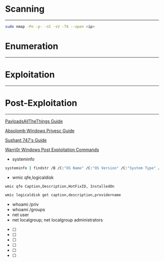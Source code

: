 <!-- ---
layout: default
title: Devel
parent: Hack The Box - Windows
nav_order: 1
--- -->

# Scanning

---

```bash
sudo nmap -Pn -p- -sC -sV -T4 --open <ip>
```

# Enumeration

---

# Exploitation

---

# Post-Exploitation

---

[PayloadsAllTheThings Guide](https://github.com/swisskyrepo/PayloadsAllTheThings/blob/master/Methodology%20and%20Resources/Windows%20-%20Privilege%20Escalation.md)

[Absolomb Windows Privesc Guide](https://www.absolomb.com/2018-01-26-Windows-Privilege-Escalation-Guide/)

[Sushant 747's Guide](https://sushant747.gitbooks.io/total-oscp-guide/content/privilege_escalation_windows.html)

[Warri0r Windows Post Exploitation Commands](https://tim3warri0r.blogspot.com/)

- systeminfo

```bash
systeminfo | findstr /B /C:"OS Name" /C:"OS Version" /C:"System Type" /C:"Hotfix(s)"
```

- wmic qfe,logicaldisk

```bash
wmic qfe Caption,Description,HotFixID, InstalledOn

wmic logicaldisk get caption,description,providername
```

- whoami /priv
- whoami /groups
- net user
- net localgroup; net localgroup administrators
- [ ]

- [ ]
- [ ]
- [ ]
- [ ]
- [ ]
